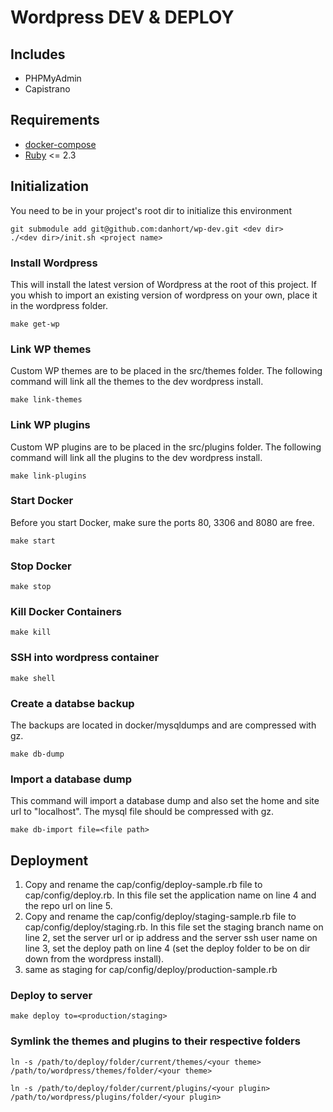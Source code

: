 # Wordpress DEV & DEPLOY
## Includes
- PHPMyAdmin
- Capistrano

## Requirements
- [docker-compose](https://docs.docker.com/compose/)
- [Ruby](https://www.ruby-lang.org/en/) <= 2.3

## Initialization
You need to be in your project's root dir to initialize this environment 
```
git submodule add git@github.com:danhort/wp-dev.git <dev dir>
./<dev dir>/init.sh <project name>
```
### Install Wordpress
This will install the latest version of Wordpress at the root of this project. If you whish to import an existing version of wordpress on your own, place it in the wordpress folder.
```
make get-wp
```
### Link WP themes
Custom WP themes are to be placed in the src/themes folder.
The following command will link all the themes to the dev wordpress install.
```
make link-themes
```
### Link WP plugins
Custom WP plugins are to be placed in the src/plugins folder.
The following command will link all the plugins to the dev wordpress install.
```
make link-plugins
```
### Start Docker
Before you start Docker, make sure the ports 80, 3306 and 8080 are free. 
```
make start
```
### Stop Docker
```
make stop
```
### Kill Docker Containers
```
make kill
```
### SSH into wordpress container
```
make shell
```
### Create a databse backup
The backups are located in docker/mysqldumps and are compressed with gz.
```
make db-dump
```
### Import a database dump
This command will import a database dump and also set the home and site url to "localhost".
The mysql file should be compressed with gz.
```
make db-import file=<file path>
```

## Deployment
1. Copy and rename the cap/config/deploy-sample.rb file to cap/config/deploy.rb. In this file set the application name on line 4 and the repo url on line 5.
2. Copy and rename the cap/config/deploy/staging-sample.rb file to cap/config/deploy/staging.rb. In this file set the staging branch name on line 2, set the server url or ip address and the server ssh user name on line 3, set the deploy path on line 4 (set the deploy folder to be on dir down from the wordpress install).
3. same as staging for cap/config/deploy/production-sample.rb
### Deploy to server
```
make deploy to=<production/staging>
``` 
### Symlink the themes and plugins to their respective folders
```
ln -s /path/to/deploy/folder/current/themes/<your theme> /path/to/wordpress/themes/folder/<your theme>
```
```
ln -s /path/to/deploy/folder/current/plugins/<your plugin> /path/to/wordpress/plugins/folder/<your plugin>
```